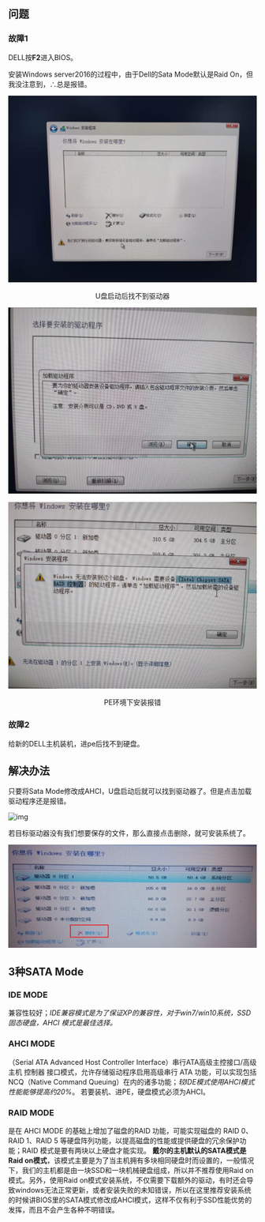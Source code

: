 ## 问题
### 故障1
DELL按**F2**进入BIOS。

安装Windows server2016的过程中，由于Dell的Sata Mode默认是Raid On，但我没注意到，∴总是报错。

![img](.assets/26d0ba88-e5a4-4706-84aa-1bfd250243b4.jpg)

<center>U盘启动后找不到驱动器</center>

![img](.assets/4bdc6527-18bc-4dfa-b35f-df5dafab010c.jpg)



![img](.assets/5ed80353-5406-49c1-a779-24643ce49f51.jpg)

<center>PE环境下安装报错</center>

### 故障2
给新的DELL主机装机，进pe后找不到硬盘。
  
## 解决办法

只要将Sata Mode修改成AHCI，U盘启动后就可以找到驱动器了。但是点击加载驱动程序还是报错。

![img](https://pic1.zhimg.com/80/v2-9a3e9283513f6d6578f29ea7208aa6a4_720w.jpg)

若目标驱动器没有我们想要保存的文件，那么直接点击删除，就可安装系统了。

![image-20220310145558771](.assets/image-20220310145558771.png)
## 3种SATA Mode
### IDE MODE 

兼容性较好；*IDE兼容模式是为了保证XP的兼容性，对于win7/win10系统，SSD固态硬盘，AHCI 模式是最佳选择。*

### AHCI MODE 

（Serial ATA Advanced Host Controller Interface）串行ATA高级主控接口/高级 主机 控制器 接口模式，允许存储驱动程序启用高级串行 ATA 功能，可以实现包括NCQ（Native Command Queuing）在内的诸多功能；*较IDE模式使用AHCI模式性能能够提高约20%*。
若要装机、进PE，硬盘模式必须为AHCI。

### RAID MODE 

是在 AHCI MODE 的基础上增加了磁盘的RAID 功能，可能实现磁盘的 RAID 0、RAID 1、RAID 5 等硬盘阵列功能，以提高磁盘的性能或提供硬盘的冗余保护功能；RAID 模式是要有两块以上硬盘才能实现。
**戴尔的主机默认的SATA模式是Raid on模式**，该模式主要是为了当主机拥有多块相同硬盘时而设置的，一般情况下，我们的主机都是由一块SSD和一块机械硬盘组成，所以并不推荐使用Raid on模式。另外，使用Raid on模式安装系统，不仅需要下载额外的驱动，有时还会导致windows无法正常更新，或者安装失败的未知错误，所以在这里推荐安装系统的时候讲BIOS里的SATA模式修改成AHCI模式，这样不仅有利于SSD性能优势的发挥，而且不会产生各种不明错误。
